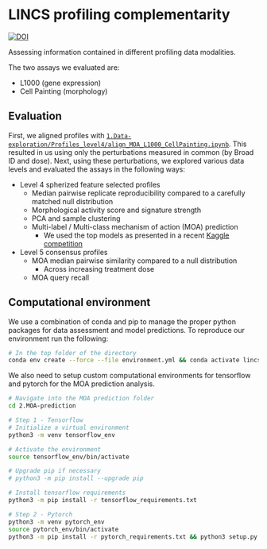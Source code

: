 # LINCS profiling complementarity

[![DOI](https://zenodo.org/badge/300036005.svg)](https://zenodo.org/badge/latestdoi/300036005)

Assessing information contained in different profiling data modalities.

The two assays we evaluated are:

* L1000 (gene expression)
* Cell Painting (morphology)

## Evaluation

First, we aligned profiles with [`1.Data-exploration/Profiles_level4/align_MOA_L1000_CellPainting.ipynb`](1.Data-exploration/Profiles_level4/align_MOA_L1000_CellPainting.ipynb).
This resulted in us using only the perturbations measured in common (by Broad ID and dose).
Next, using these perturbations, we explored various data levels and evaluated the assays in the following ways:

- Level 4 spherized feature selected profiles
  - Median pairwise replicate reproducibility compared to a carefully matched null distribution
  - Morphological activity score and signature strength
  - PCA and sample clustering
  - Multi-label / Multi-class mechanism of action (MOA) prediction
    - We used the top models as presented in a recent [Kaggle competition](https://www.kaggle.com/c/lish-moa)
- Level 5 consensus profiles
  - MOA median pairwise similarity compared to a null distribution
    - Across increasing treatment dose
  - MOA query recall

## Computational environment

We use a combination of conda and pip to manage the proper python packages for data assessment and model predictions.
To reproduce our environment run the following:

```bash
# In the top folder of the directory
conda env create --force --file environment.yml && conda activate lincs-complimentarity && cd 2.MOA-prediction/ && python setup.py && cd ..
```

We also need to setup custom computational environments for tensorflow and pytorch for the MOA prediction analysis.

```bash
# Navigate into the MOA prediction folder
cd 2.MOA-prediction

# Step 1 - Tensorflow
# Initialize a virtual environment
python3 -m venv tensorflow_env

# Activate the environment
source tensorflow_env/bin/activate

# Upgrade pip if necessary
# python3 -m pip install --upgrade pip

# Install tensorflow requirements
python3 -m pip install -r tensorflow_requirements.txt

# Step 2 - Pytorch
python3 -m venv pytorch_env
source pytorch_env/bin/activate
python3 -m pip install -r pytorch_requirements.txt && python3 setup.py
```
